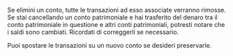 Se elimini un conto, tutte le transazioni ad esso associate verranno rimosse. Se stai cancellando un conto patrimoniale e hai trasferito del denaro tra il conto patrimoniale in questione e altri conti patrimoniali, potresti notare che i saldi sono cambiati. Ricordati di correggerli se necessario.

Puoi spostare le transazioni su un nuovo conto se desideri preservarle.